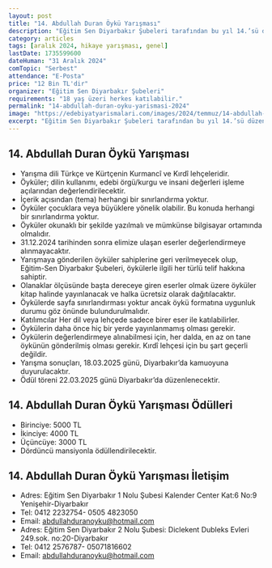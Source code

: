 ```yaml
---
layout: post
title: "14. Abdullah Duran Öykü Yarışması"
description: "Eğitim Sen Diyarbakır Şubeleri tarafından bu yıl 14.’sü düzenlenen Abdullah Duran öykü yarışmasına başvurular başladı."
category: articles
tags: [aralık 2024, hikaye yarışması, genel]
lastDate: 1735599600
dateHuman: "31 Aralık 2024"
comTopic: "Serbest"
attendance: "E-Posta"
price: "12 Bin TL'dir"
organizer: "Eğitim Sen Diyarbakır Şubeleri"
requirements: "18 yaş üzeri herkes katılabilir."
permalink: "14-abdullah-duran-oyku-yarismasi-2024"
image: "https://edebiyatyarismalari.com/images/2024/temmuz/14-abdullah-duran-oyku-yarismasi.webp"
excerpt: "Eğitim Sen Diyarbakır Şubeleri tarafından bu yıl 14.’sü düzenlenen <strong>Abdullah Duran öykü yarışması</strong>na başvurular başladı."
---
```


## 14. Abdullah Duran Öykü Yarışması

- Yarışma dili Türkçe ve Kürtçenin Kurmancî ve Kırdî lehçeleridir.
- Öyküler; dilin kullanımı, edebi örgü/kurgu ve insani değerleri işleme açılarından değerlendirilecektir.
- İçerik açısından (tema) herhangi bir sınırlandırma yoktur.
- Öyküler çocuklara veya büyüklere yönelik olabilir. Bu konuda herhangi bir sınırlandırma yoktur.
- Öyküler okunaklı bir şekilde yazılmalı ve mümkünse bilgisayar ortamında olmalıdır.
- 31.12.2024 tarihinden sonra elimize ulaşan eserler değerlendirmeye alınmayacaktır.
- Yarışmaya gönderilen öyküler sahiplerine geri verilmeyecek olup, Eğitim-Sen Diyarbakır Şubeleri, öykülerle ilgili her türlü telif hakkına sahiptir.
- Olanaklar ölçüsünde başta dereceye giren eserler olmak üzere öyküler kitap halinde yayınlanacak ve halka ücretsiz olarak dağıtılacaktır.
- Öykülerde sayfa sınırlandırması yoktur ancak öykü formatına uygunluk durumu göz önünde bulundurulmalıdır.
- Katılımcılar Her dil veya lehçede sadece birer eser ile katılabilirler.
- Öykülerin daha önce hiç bir yerde yayınlanmamış olması gerekir.
- Öykülerin değerlendirmeye alınabilmesi için, her dalda, en az on tane öykünün gönderilmiş olması gerekir. Kırdî lehçesi için bu şart geçerli değildir.
- Yarışma sonuçları, 18.03.2025 günü, Diyarbakır’da kamuoyuna duyurulacaktır.
- Ödül töreni 22.03.2025 günü Diyarbakır’da düzenlenecektir.

## 14. Abdullah Duran Öykü Yarışması Ödülleri

- Birinciye: 5000 TL
- İkinciye: 4000 TL
- Üçüncüye: 3000 TL
- Dördüncü mansiyonla ödüllendirilecektir.

## 14. Abdullah Duran Öykü Yarışması İletişim

- Adres: Eğitim Sen Diyarbakır 1 Nolu Şubesi Kalender Center Kat:6 No:9 Yenişehir-Diyarbakır
- Tel: 0412 2232754- 0505 4823050   
- Email: abdullahduranoyku@hotmail.com
- Adres: Eğitim Sen Diyarbakır 2 Nolu Şubesi: Diclekent Dubleks Evleri 249.sok. no:20-Diyarbakır
- Tel: 0412 2576787- 05071816602                    
- Email: abdullahduranoyku@hotmail.com